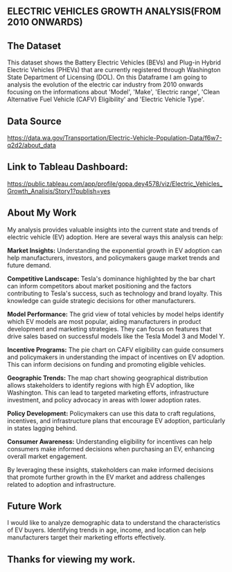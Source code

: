 ## ELECTRIC VEHICLES GROWTH ANALYSIS(FROM  2010 ONWARDS)

##  The Dataset
This dataset shows the Battery Electric Vehicles (BEVs) and Plug-in Hybrid Electric Vehicles (PHEVs) that are currently registered through Washington State Department of Licensing (DOL). On this Dataframe I am  going to analysis the evolution of the electric car industry from 2010 onwards focusing on the informations about 'Model', 'Make', 'Electric range', 'Clean Alternative Fuel Vehicle (CAFV) Eligibility' and 'Electric Vehicle Type'.

## Data Source
https://data.wa.gov/Transportation/Electric-Vehicle-Population-Data/f6w7-q2d2/about_data

## Link to Tableau Dashboard:
https://public.tableau.com/app/profile/gopa.dey4578/viz/Electric_Vehicles_Growth_Analisis/Story1?publish=yes

## About My Work
My analysis provides valuable insights into the current state and trends of electric vehicle (EV) adoption. Here are several ways this analysis can help:

**Market Insights:** Understanding the exponential growth in EV adoption can help manufacturers, investors, and policymakers gauge market trends and future demand.

**Competitive Landscape:** Tesla's dominance highlighted by the bar chart can inform competitors about market positioning and the factors contributing to Tesla's success, such as technology and brand loyalty. This knowledge can guide strategic decisions for other manufacturers.

**Model Performance:** The grid view of total vehicles by model helps identify which EV models are most popular, aiding manufacturers in product development and marketing strategies. They can focus on features that drive sales based on successful models like the Tesla Model 3 and Model Y.

**Incentive Programs:** The pie chart on CAFV eligibility can guide consumers and policymakers in understanding the impact of incentives on EV adoption. This can inform decisions on funding and promoting eligible vehicles.

**Geographic Trends:** The map chart showing geographical distribution allows stakeholders to identify regions with high EV adoption, like Washington. This can lead to targeted marketing efforts, infrastructure investment, and policy advocacy in areas with lower adoption rates.

**Policy Development:** Policymakers can use this data to craft regulations, incentives, and infrastructure plans that encourage EV adoption, particularly in states lagging behind.

**Consumer Awareness:** Understanding eligibility for incentives can help consumers make informed decisions when purchasing an EV, enhancing overall market engagement.

By leveraging these insights, stakeholders can make informed decisions that promote further growth in the EV market and address challenges related to adoption and infrastructure.
## Future Work
I would like to analyze demographic data to understand the characteristics of EV buyers. Identifying trends in age, income, and location can help manufacturers target their marketing efforts effectively.
## Thanks for viewing my work.
